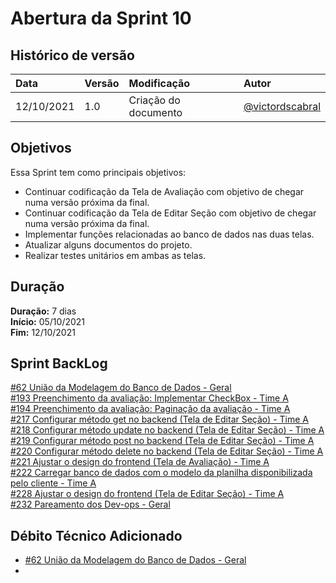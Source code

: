 # Abertura da Sprint 10

## Histórico de versão

| **Data**   | **Versão** | **Modificação**      | **Autor**                                            |
| :--------- | :--------- | :------------------- | :--------------------------------------------------- |
| 12/10/2021 | 1.0        | Criação do documento | [@victordscabral](https://github.com/victordscabral) |

## Objetivos

Essa Sprint tem como principais objetivos:

- Continuar codificação da Tela de Avaliação com objetivo de chegar numa versão próxima da final.
- Continuar codificação da Tela de Editar Seção com objetivo de chegar numa versão próxima da final.
- Implementar funções relacionadas ao banco de dados nas duas telas.
- Atualizar alguns documentos do projeto.
- Realizar testes unitários em ambas as telas.

## Duração

**Duração:** 7 dias
<br>
**Início:** 05/10/2021
<br>
**Fim:** 12/10/2021

## Sprint BackLog

[#62 União da Modelagem do Banco de Dados - Geral](https://github.com/fga-eps-mds/2021-1-hospitalar/issues/62)
<br>
[#193 Preenchimento da avaliação: Implementar CheckBox - Time A](https://github.com/fga-eps-mds/2021-1-hospitalar/issues/193)
<br>
[#194 Preenchimento da avaliação: Paginação da avaliação - Time A](https://github.com/fga-eps-mds/2021-1-hospitalar/issues/194)
<br>
[#217 Configurar método get no backend (Tela de Editar Seção) - Time A](https://github.com/fga-eps-mds/2021-1-hospitalar/issues/217)
<br>
[#218 Configurar método update no backend (Tela de Editar Seção) - Time A](https://github.com/fga-eps-mds/2021-1-hospitalar/issues/218)
<br>
[#219 Configurar método post no backend (Tela de Editar Seção) - Time A](https://github.com/fga-eps-mds/2021-1-hospitalar/issues/219)
<br>
[#220 Configurar método delete no backend (Tela de Editar Seção) - Time A](https://github.com/fga-eps-mds/2021-1-hospitalar/issues/220)
<br>
[#221 Ajustar o design do frontend (Tela de Avaliação) - Time A](https://github.com/fga-eps-mds/2021-1-hospitalar/issues/221)
<br>
[#222 Carregar banco de dados com o modelo da planilha disponibilizada pelo cliente - Time A](https://github.com/fga-eps-mds/2021-1-hospitalar/issues/222)
<br>
[#228 Ajustar o design do frontend (Tela de Editar Seção) - Time A](https://github.com/fga-eps-mds/2021-1-hospitalar/issues/228)
<br>
[#232 Pareamento dos Dev-ops - Geral](https://github.com/fga-eps-mds/2021-1-hospitalar/issues/232)

## Débito Técnico Adicionado

- [#62 União da Modelagem do Banco de Dados - Geral](https://github.com/fga-eps-mds/2021-1-hospitalar/issues/62)
-
